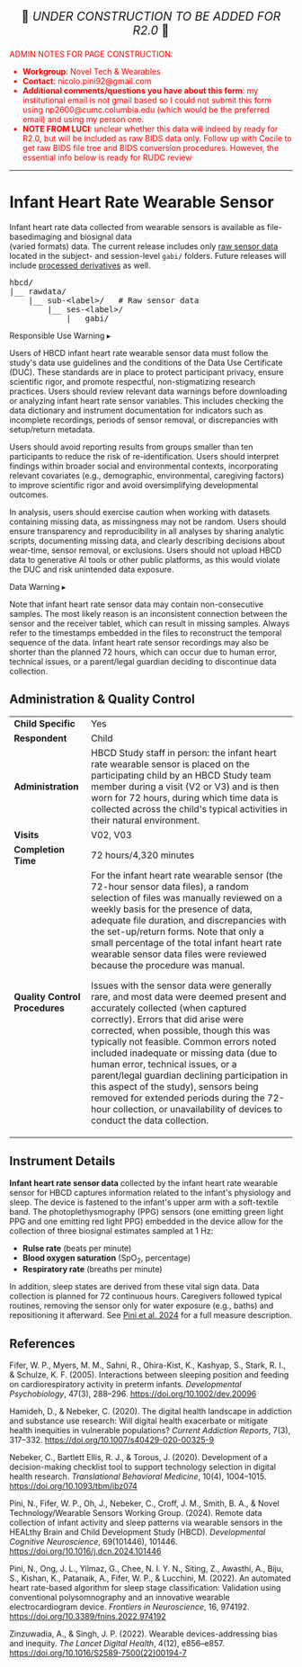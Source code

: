 <p style="text-align: center; font-size: 1.5em;">🚧 <i>UNDER CONSTRUCTION TO BE ADDED FOR R2.0</i> 🚧 </p>

<p style="color: red;">ADMIN NOTES FOR PAGE CONSTRUCTION:<br>
<ul style="color: red;">
  <li><b>Workgroup</b>: Novel Tech & Wearables</li>
  <li><b>Contact</b>: nicolo.pini92@gmail.com</li>
  <li><b>Additional comments/questions you have about this form</b>: my institutional email is not gmail based so I could not submit this form using np2600@cumc.columbia.edu (which would be the preferred email) and using my person one.</li>
  <li><b>NOTE FROM LUCI</b>: unclear whether this data will indeed by ready for R2.0, but will be included as raw BIDS data only. Follow up with Cecile to get raw BIDS file tree and BIDS conversion procedures. However, the essential info below is ready for RUDC review</li>
</ul>
</ul>
</p>

------------------------------------------------------------

# Infant Heart Rate Wearable Sensor

Infant heart rate data collected from wearable sensors is available as <span class="tooltip">file-based<span class="tooltiptext">imaging and biosignal data<br>(varied formats)</span></span> data. The current release includes only <a href="../../../datacuration/rawbids/#gabi" target="_blank">raw sensor data</a> located in the subject- and session-level <code>gabi/</code> folders. Future releases will include <a href="../../../datacuration/derivatives" target="_blank">processed derivatives</a> as well. 

<pre class="folder-tree">
hbcd/
|__ rawdata/ 
    |__ sub-<span class="label">&lt;label&gt;</span>/   <span class="hashtag"># Raw sensor data</span>
        |__ ses-<span class="label">&lt;label&gt;</span>/
            |__ gabi/
</pre>

<div id="alert" class="alert-banner" onclick="toggleCollapse(this)">
  <span class="emoji"><i class="fas fa-exclamation-triangle"></i></span>
  <span class="text-with-link">
  <span class="text">Responsible Use Warning</span>
  <a class="anchor-link" href="#alert" title="Copy link">
  <i class="fa-solid fa-link"></i>
  </a>
  </span>
  <span class="arrow">▸</span>
</div>
<div class="alert-collapsible-content">
<p>Users of HBCD infant heart rate wearable sensor data must follow the study's data use guidelines and the conditions of the Data Use Certificate (DUC). These standards are in place to protect participant privacy, ensure scientific rigor, and promote respectful, non-stigmatizing research practices. Users should review relevant data warnings before downloading or analyzing infant heart rate sensor variables. This includes checking the data dictionary and instrument documentation for indicators such as incomplete recordings, periods of sensor removal, or discrepancies with setup/return metadata.</p>
<p>Users should avoid reporting results from groups smaller than ten participants to reduce the risk of re-identification. Users should interpret findings within broader social and environmental contexts, incorporating relevant covariates (e.g., demographic, environmental, caregiving factors) to improve scientific rigor and avoid oversimplifying developmental outcomes.</p>
<p>In analysis, users should exercise caution when working with datasets containing missing data, as missingness may not be random. Users should ensure transparency and reproducibility in all analyses by sharing analytic scripts, documenting missing data, and clearly describing decisions about wear-time, sensor removal, or exclusions. Users should not upload HBCD data to generative AI tools or other public platforms, as this would violate the DUC and risk unintended data exposure.</p>
</div>

<div id="warning" class="warning-banner" onclick="toggleCollapse(this)">
  <span class="emoji"><i class="fas fa-exclamation-triangle"></i></span>
  <span class="text-with-link">
  <span class="text">Data Warning</span>
  <a class="anchor-link" href="#warning" title="Copy link">
  <i class="fa-solid fa-link"></i>
  </a>
  </span>
  <span class="arrow">▸</span>
</div>
<div class="warning-collapsible-content">
<p>Note that infant heart rate sensor data may contain non-consecutive samples. The most likely reason is an inconsistent connection between the sensor and the receiver tablet, which can result in missing samples. Always refer to the timestamps embedded in the files to reconstruct the temporal sequence of the data. Infant heart rate sensor recordings may also be shorter than the planned 72 hours, which can occur due to human error, technical issues, or a parent/legal guardian deciding to discontinue data collection.</p> 
</div>

## Administration & Quality Control

<table class="table-no-vertical-lines" style="width: 100%; border-collapse: collapse; table-layout: fixed;">
<tbody>
<tr><td><b>Child Specific</b></td>
<td>Yes </td></tr>
<tr><td><b>Respondent</b></td>
<td>Child</td></tr>
<tr><td><b>Administration</b></td>
<td style="word-wrap: break-word; white-space: normal;">HBCD Study staff in person: the infant heart rate wearable sensor is placed on the participating child by an HBCD Study team member during a visit (V2 or V3) and is then worn for 72 hours, during which time data is collected across the child's typical activities in their natural environment.</td></tr>
<tr><td><b>Visits</b></td>
<td>V02, V03</td></tr>
<tr><td><b>Completion Time</b></td>
<td>72 hours/4,320 minutes</td></tr>
<tr><td><b>Quality Control Procedures</b></td>
<td style="word-wrap: break-word; white-space: normal;">For the infant heart rate wearable sensor (the 72-hour sensor data files), a random selection of files was manually reviewed on a weekly basis for the presence of data, adequate file duration, and discrepancies with the set-up/return forms. Note that only a small percentage of the total infant heart rate wearable sensor data files were reviewed because the procedure was manual.</p>
<p>Issues with the sensor data were generally rare, and most data were deemed present and accurately collected (when captured correctly). Errors that did arise were corrected, when possible, though this was typically not feasible. Common errors noted included inadequate or missing data (due to human error, technical issues, or a parent/legal guardian declining participation in this aspect of the study), sensors being removed for extended periods during the 72-hour collection, or unavailability of devices to conduct the data collection.</td></tr>      
</tbody>
</table>

## Instrument Details

**Infant heart rate sensor data** collected by the infant heart rate wearable sensor for HBCD captures information related to the infant's physiology and sleep. The device is fastened to the infant's upper arm with a soft-textile band. The photoplethysmography (PPG) sensors (one emitting green light PPG and one emitting red light PPG) embedded in the device allow for the collection of three biosignal estimates sampled at 1 Hz: 

 - **Rulse rate** (beats per minute)
 - **Blood oxygen saturation** (SpO<sub>2</sub>, percentage)
 - **Respiratory rate** (breaths per minute)

In addition, sleep states are derived from these vital sign data. Data collection is planned for 72 continuous hours. Caregivers followed typical routines, removing the sensor only for water exposure (e.g., baths) and repositioning it afterward. See [Pini et al. 2024](https://www.sciencedirect.com/science/article/pii/S1878929324001075?via%3Dihub) for a full measure description.


## References

<div class="references"> 
<p>Fifer, W. P., Myers, M. M., Sahni, R., Ohira-Kist, K., Kashyap, S., Stark, R. I., & Schulze, K. F. (2005). Interactions between sleeping position and feeding on cardiorespiratory activity in preterm infants. <i>Developmental Psychobiology</i>, 47(3), 288–296. <a href="https://doi.org/10.1002/dev.20096">https://doi.org/10.1002/dev.20096</a></p>
<p>Hamideh, D., & Nebeker, C. (2020). The digital health landscape in addiction and substance use research: Will digital health exacerbate or mitigate health inequities in vulnerable populations? <i>Current Addiction Reports</i>, 7(3), 317–332. <a href="https://doi.org/10.1007/s40429-020-00325-9">https://doi.org/10.1007/s40429-020-00325-9</a></p>
<p>Nebeker, C., Bartlett Ellis, R. J., & Torous, J. (2020). Development of a decision-making checklist tool to support technology selection in digital health research. <i>Translational Behavioral Medicine</i>, 10(4), 1004–1015. <a href="https://doi.org/10.1093/tbm/ibz074">https://doi.org/10.1093/tbm/ibz074</a></p>
<p>Pini, N., Fifer, W. P., Oh, J., Nebeker, C., Croff, J. M., Smith, B. A., & Novel Technology/Wearable Sensors Working Group. (2024). Remote data collection of infant activity and sleep patterns via wearable sensors in the HEALthy Brain and Child Development Study (HBCD). <i>Developmental Cognitive Neuroscience</i>, 69(101446), 101446. <a href="https://doi.org/10.1016/j.dcn.2024.101446">https://doi.org/10.1016/j.dcn.2024.101446</a></p>  
<p>Pini, N., Ong, J. L., Yilmaz, G., Chee, N. I. Y. N., Siting, Z., Awasthi, A., Biju, S., Kishan, K., Patanaik, A., Fifer, W. P., & Lucchini, M. (2022). An automated heart rate-based algorithm for sleep stage classification: Validation using conventional polysomnography and an innovative wearable electrocardiogram device. <i>Frontiers in Neuroscience</i>, 16, 974192. <a href="https://doi.org/10.3389/fnins.2022.974192">https://doi.org/10.3389/fnins.2022.974192</a></p> 
<p>Zinzuwadia, A., & Singh, J. P. (2022). Wearable devices-addressing bias and inequity. <i>The Lancet Digital Health</i>, 4(12), e856–e857. <a href="https://doi.org/10.1016/S2589-7500(22)00194-7">https://doi.org/10.1016/S2589-7500(22)00194-7</a></p>
</div>

<br>

